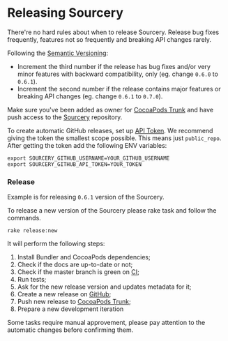 # Releasing Sourcery

There're no hard rules about when to release Sourcery. Release bug fixes frequently, features not so frequently and breaking API changes rarely.

Following the [Semantic Versioning](http://semver.org/):
*  Increment the third number if the release has bug fixes and/or very minor features with backward compatibility, only (eg. change `0.6.0` to `0.6.1`).
*  Increment the second number if the release contains major features or breaking API changes (eg. change `0.6.1` to `0.7.0`).

Make sure you've been added as owner for [CocoaPods Trunk](https://guides.cocoapods.org/making/getting-setup-with-trunk.html) and have push access to the [Sourcery](https://github.com/krzysztofzablocki/Sourcery) repository.

To create automatic GitHub releases, set up [API Token](https://github.com/settings/tokens/new). We recommend giving the token the smallest scope possible. This means just `public_repo`. After getting the token add the following ENV variables:

```
export SOURCERY_GITHUB_USERNAME=YOUR_GITHUB_USERNAME
export SOURCERY_GITHUB_API_TOKEN=YOUR_TOKEN
```

### Release

Example is for releasing `0.6.1` version of the Sourcery.

To release a new version of the Sourcery please rake task and follow the commands.
```
rake release:new
```

It will perform the following steps:
1. Install Bundler and CocoaPods dependencies;
2. Check if the docs are up-to-date or not;
3. Check if the master branch is green on [CI](https://circleci.com/gh/krzysztofzablocki/Sourcery);
4. Run tests;
5. Ask for the new release version and updates metadata for it;
6. Create a new release on [GitHub](https://github.com/krzysztofzablocki/Sourcery/releases);
7. Push new release to [CocoaPods Trunk](https://guides.cocoapods.org/making/getting-setup-with-trunk.html);
8. Prepare a new development iteration

Some tasks require manual approvement, please pay attention to the automatic changes before confirming them.

